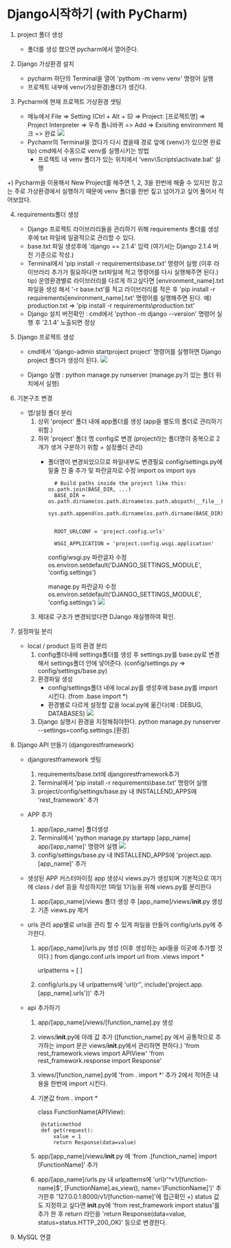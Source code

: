 # Django시작하기 (with PyCharm)

1. project 폴더 생성
    - 폴더를 생성 했으면 pycharm에서 열어준다.

2. Django 가상환경 설치
    - pycharm 하단의 Terminal을 열어 'pythom -m venv venv' 명령어 실행
    - 프로젝트 내부에 venv(가상환경)폴더가 생긴다.

3. Pycharm에 현재 프로젝트 가상환경 셋팅
    - 메뉴에서 File => Setting (Ctrl + Alt + S)
        => Project: [프로젝트명] => Project Interpreter => 우측 톱니바퀴 => Add
        => Exisiting environment 체크 => 완료
        ![](https://github.com/tlsgud216/tlsgud216.github.io/blob/master/images/set_venv.png?raw=true)
    - Pychamr의 Terminal을 껐다가 다시 켰을때 경로 앞에 (venv)가 있으면 완료
     tip) cmd에서 수동으로 venv를 실행시키는 방법
        - 프로젝트 내 venv 폴더가 있는 위치에서 'venv\Scripts\activate.bat' 실행

+) Pycharm을 이용해서 New Project를 해주면 1, 2, 3을 한번에 해줄 수 있지만 장고는 주로 가상환경에서 실행하기 때문에 venv 폴더를 한번 짚고 넘어가고 싶어 풀어서 적어보았다.

4. requirements폴더 생성
    - Django 프로젝트 라이브러리들을 관리하기 위해 requirements 폴더를 생성 후에 txt 파일에 일괄적으로 관리할 수 있다.
    - base.txt 파일 생성후에 'django == 2.1.4' 입력 (여기서는 Django 2.1.4 버전 기준으로 작성.)
    - Terminal에서 'pip install -r requirements\base.txt' 명령어 실행 (이후 라이브러리 추가가 필요하다면 txt파일에 적고 명령어를 다시 실행해주면 된다.)
     tip) 운영환경별로 라이브러리를 다르게 하고싶다면 [environment_name].txt 파일을 생성 해서 '-r base.txt'를 적고 라이브러리를 적은 후 'pip install -r requirements\[environment_name].txt' 명령어를 실행해주면 된다. 예) production.txt => 'pip install -r requirements\production.txt'
    - Django 설치 버전확인 : cmd에서 'python -m django --version' 명령어 실행 후 '2.1.4' 노출되면 정상

5. Django 프로젝트 생성
    - cmd에서 'django-admin startproject project' 명령어를 실행하면 Django project 폴더가 생성이 된다.
    ![](https://github.com/tlsgud216/tlsgud216.github.io/blob/master/images/django_default_structure.png?raw=true)

    - Django 실행 : python manage.py runserver (manage.py가 있는 폴더 위치에서 실행)

6. 기본구조 변경
    - 앱/설정 폴더 분리
        1) 상위 'project' 폴더 내에 app폴더를 생성 (app을 별도의 폴더로 관리하기 위함.)
        2) 하위 'project' 폴더 명 config로 변경 (project라는 폴더명이 중복으로 2개가 생겨 구분하기 위함 + 설정폴더 관리)
            - 폴더명이 변경되었으므로 파일내부도 변경필요
                config/settings.py에 밑줄 친 줄 추가 및 파란글자로 수정
                    import os
                    import sys

                    # Build paths inside the project like this: os.path.join(BASE_DIR, ...)
                    BASE_DIR = os.path.dirname(os.path.dirname(os.path.abspath(__file__)))
                    sys.path.append(os.path.dirname(os.path.dirname(BASE_DIR)))


                    ROOT_URLCONF = 'project.config.urls'

                    WSGI_APPLICATION = 'project.config.wsgi.application'

                config/wsgi.py 파란글자 수정
                    os.environ.setdefault('DJANGO_SETTINGS_MODULE', 'config.settings')

                manage.py 파란글자 수정
                    os.environ.setdefault('DJANGO_SETTINGS_MODULE', 'config.settings')
        ![](https://github.com/tlsgud216/tlsgud216.github.io/blob/master/images/seperate_app_settings.png?raw=true)
        3) 제대로 구조가 변경되었다면 DJango 재실행하여 확인.

7. 설정파일 분리
    - local / product 등의 환경 분리
        1) config폴더내에 settings폴더를 생성 후 settings.py를 base.py로 변경해서 settings폴더 안에 넣어준다.
            (config/settings.py => config/settings/base.py)
        2) 환경파일 생성
            - config/settings폴더 내에 local.py를 생성후에 base.py를 import 시킨다. (from .base import *)
            - 환경별로 다르게 설정할 값을 local.py에 옮긴다(예 : DEBUG, DATABASES)
            ![](https://github.com/tlsgud216/tlsgud216.github.io/blob/master/images/seperate_env.png?raw=true)
        3) Django 실행시 환경을 지정해줘야한다.
            python manage.py runserver --settings=config.settings.[환경]

8. Django API 만들기 (djangorestframework)
    - djangorestframework 셋팅
        1) requirements/base.txt에 djangorestframework추가
        2) Terminal에서 'pip install -r requirements\base.txt' 명령어 실행
        3) project/config/settings/base.py 내 INSTALLEND_APPS에 'rest_framework' 추가

    - APP 추가
        1) app/[app_name] 폴더생성
        2) Terminal에서 'python manage.py startapp [app_name] app/[app_name]' 명령어 실행
            ![](https://github.com/tlsgud216/tlsgud216.github.io/blob/master/images/app_default_structure.png?raw=true)
        3) config/settings/base.py 내 INSTALLEND_APPS에 'project.app.[app_name]' 추가

    - 생성된 APP 커스터마이징
        app 생성시 views.py가 생성되며 기본적으로 여기에 class / def 등을 작성하지만 1파일 1기능을 위해 views.py를 분리한다
        1) app/[app_name]/views 폴더 생성 후 [app_name]/views/__init__.py 생성
        2) 기존 views.py 제거

    - urls 관리
        app별로 urls을 관리 할 수 있게 파일을 만들어 config/urls.py에 추가한다.
        1) app/[app_name]/urls.py 생성 (이후 생성하는 api들을 이곳에 추가할 것이다.)
            from django.conf.urls import url
            from .views import *

            urlpatterns = [
            ]
        2) config/urls.py 내 urlpatterns에 'url(r'', include('project.app.[app_name].urls'))' 추가

    - api 추가하기
        1) app/[app_name]/views/[function_name].py 생성
        2) views/__init__.py에 아래 값 추가 ([function_name].py 에서 공통적으로 추가하는 import 문은 views/__init__.py에서 관리하면 편하다.)
            'from rest_framework.views import APIView'
            'from rest_framework.response import Response'
        3) views/[function_name].py에 'from . import *' 추가
            2에서 적어준 내용을 한번에 import 시킨다.
        4) 기본값
            from . import *


            class FunctionName(APIView):

                @staticmethod
                def get(request):
                    value = 1
                    return Response(data=value)
        5) app/[app_name]/views/__init__.py 에 'from .[function_name] import [FunctionName]' 추가
        6) app/[app_name]/urls.py 내 urlpatterns에 'url(r'^v1/[function-name]$', [FunctionName].as_view(), name='[FunctionName]')' 추가한후 '127.0.0.1:8000/v1/[function-name]'에 접근확인
        +) status 값도 지정하고 싶다면 __init__.py에 'from rest_framework import status'를 추가 한 후 return 라인을 'return Response(data=value, status=status.HTTP_200_OK)' 등으로 변경한다.


9. MySQL 연결